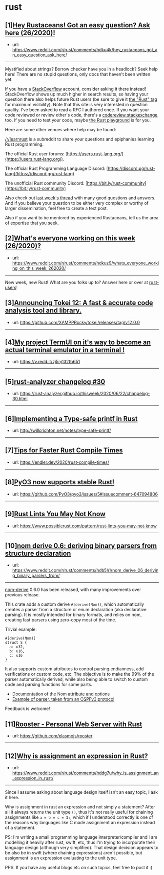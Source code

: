 # rust
## [1][Hey Rustaceans! Got an easy question? Ask here (26/2020)!](https://www.reddit.com/r/rust/comments/hdku4k/hey_rustaceans_got_an_easy_question_ask_here/)
- url: https://www.reddit.com/r/rust/comments/hdku4k/hey_rustaceans_got_an_easy_question_ask_here/
---
Mystified about strings? Borrow checker have you in a headlock? Seek help here! There are no stupid questions, only docs that haven't been written yet.

If you have a [StackOverflow](http://stackoverflow.com/) account, consider asking it there instead! StackOverflow shows up much higher in search results, so having your question there also helps future Rust users (be sure to give it [the "Rust" tag](http://stackoverflow.com/questions/tagged/rust) for maximum visibility). Note that this site is very interested in question quality. I've been asked to read a RFC I authored once. If you want your code reviewed or review other's code, there's a [codereview stackexchange](https://codereview.stackexchange.com/questions/tagged/rust), too. If you need to test your code, maybe [the Rust playground](https://play.rust-lang.org) is for you.

Here are some other venues where help may be found:

[/r/learnrust](https://www.reddit.com/r/learnrust) is a subreddit to share your questions and epiphanies learning Rust programming.

The official Rust user forums: [https://users.rust-lang.org/](https://users.rust-lang.org/).

The official Rust Programming Language Discord: [https://discord.gg/rust-lang](https://discord.gg/rust-lang)

The unofficial Rust community Discord: [https://bit.ly/rust-community](https://bit.ly/rust-community)

Also check out [last week's thread](https://reddit.com/r/rust/comments/h98zfz/hey_rustaceans_got_an_easy_question_ask_here/) with many good questions and answers. And if you believe your question to be either very complex or worthy of larger dissemination, feel free to create a text post.

Also if you want to be mentored by experienced Rustaceans, tell us the area of expertise that you seek.
## [2][What's everyone working on this week (26/2020)?](https://www.reddit.com/r/rust/comments/hdkuz9/whats_everyone_working_on_this_week_262020/)
- url: https://www.reddit.com/r/rust/comments/hdkuz9/whats_everyone_working_on_this_week_262020/
---
New week, new Rust! What are you folks up to? Answer here or over at [rust-users](https://users.rust-lang.org/t/whats-everyone-working-on-this-week-26-2020/44701?u=llogiq)!
## [3][Announcing Tokei 12: A fast &amp; accurate code analysis tool and library.](https://www.reddit.com/r/rust/comments/hdr6gd/announcing_tokei_12_a_fast_accurate_code_analysis/)
- url: https://github.com/XAMPPRocky/tokei/releases/tag/v12.0.0
---

## [4][My project TermUI on it's way to become an actual terminal emulator in a terminal !](https://www.reddit.com/r/rust/comments/hde9dk/my_project_termui_on_its_way_to_become_an_actual/)
- url: https://v.redd.it/zj5nj132tb651
---

## [5][rust-analyzer changelog #30](https://www.reddit.com/r/rust/comments/hds2vd/rustanalyzer_changelog_30/)
- url: https://rust-analyzer.github.io/thisweek/2020/06/22/changelog-30.html
---

## [6][Implementing a Type-safe printf in Rust](https://www.reddit.com/r/rust/comments/hdlzjq/implementing_a_typesafe_printf_in_rust/)
- url: http://willcrichton.net/notes/type-safe-printf/
---

## [7][Tips for Faster Rust Compile Times](https://www.reddit.com/r/rust/comments/hdb5m4/tips_for_faster_rust_compile_times/)
- url: https://endler.dev/2020/rust-compile-times/
---

## [8][PyO3 now supports stable Rust!](https://www.reddit.com/r/rust/comments/hd5506/pyo3_now_supports_stable_rust/)
- url: https://github.com/PyO3/pyo3/issues/5#issuecomment-647094806
---

## [9][Rust Lints You May Not Know](https://www.reddit.com/r/rust/comments/hdgodw/rust_lints_you_may_not_know/)
- url: https://www.possiblerust.com/pattern/rust-lints-you-may-not-know
---

## [10][nom derive 0.6: deriving binary parsers from structure declaration](https://www.reddit.com/r/rust/comments/hdb5h1/nom_derive_06_deriving_binary_parsers_from/)
- url: https://www.reddit.com/r/rust/comments/hdb5h1/nom_derive_06_deriving_binary_parsers_from/
---
[nom-derive](https://crates.io/crates/nom-derive) 0.6.0 has been released, with many improvements over previous release.

This crate adds a custom derive `#[derive(Nom)]`, which automatically creates a parser from a structure or enum declaration (aka declarative parsing). It is mostly intended for binary formats, and relies on nom, creating fast parsers using zero-copy most of the time.

Trivial example:

    #[derive(Nom)]
    struct S {
      a: u32,
      b: u16,
      c: u16
    }

It also supports custom attributes to control parsing endianness, add verifications or custom code, etc. The objective is to make the 99% of the parser automatically derived, while also being able to switch to custom code and parsing functions for some parts.

* [Documentation of the Nom attribute and options](https://docs.rs/nom-derive/0.6.0/nom_derive/derive.Nom.html)
* [Example of parser, taken from an OSPFv3 protocol](https://github.com/rusticata/ospf-parser/blob/master/src/ospfv3.rs)

Feedback is welcome!
## [11][Rooster - Personal Web Server with Rust](https://www.reddit.com/r/rust/comments/hdlbeu/rooster_personal_web_server_with_rust/)
- url: https://github.com/elasmojs/rooster
---

## [12][Why is assignment an expression in Rust?](https://www.reddit.com/r/rust/comments/hddg7u/why_is_assignment_an_expression_in_rust/)
- url: https://www.reddit.com/r/rust/comments/hddg7u/why_is_assignment_an_expression_in_rust/
---
Since I assume asking about language design itself isn't an easy topic, I ask it here.

Why is assignment in rust an expression and not simply a statement? After all it always returns the unit type `()`, thus it's not really useful for chaining assignments like `a = b = c = 3;`, which if I understood correctly is one of the reasons why languages like C made assignment an expression instead of a statement.

PS: I'm writing a small programming language interpreter/compiler and I am modelling it heavily after rust, swift, etc, thus I'm trying to incorporate their language design (although very simplified). That design decision appears to be also be in swift (where chaining expressions) aren't possible, but assignment is an expression evaluating to the unit type.

PPS: If you have any useful blogs etc on such topics, feel free to post it :)
